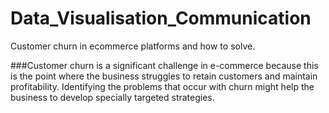 # Data_Visualisation_Communication
Customer churn in ecommerce platforms and how to solve.

###Customer churn is a significant challenge in e-commerce because this is the point where the business struggles to retain customers and maintain profitability. Identifying the problems that occur with churn might help the business to develop specially targeted strategies. 

